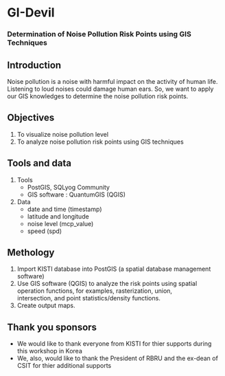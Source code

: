 # GI-Devil
### Determination  of Noise Pollution Risk Points using GIS Techniques
                                      
## Introduction 
Noise pollution is a noise with harmful impact on the activity of human life. Listening to loud noises could damage human ears. So, we 
want to apply our GIS knowledges to determine the noise pollution risk points.


## Objectives
1. To visualize noise pollution level
2. To analyze noise pollution risk points using GIS techniques

## Tools and data
 1. Tools
    * PostGIS, SQLyog Community
    * GIS software : QuantumGIS (QGIS)
 2. Data
    * date and time (timestamp)
    * latitude and longitude
    * noise level (mcp_value)
    * speed (spd)
 ## Methology
 1. Import KISTI database into PostGIS (a spatial database management software)
 2. Use GIS software (QGIS) to analyze the risk points using spatial operation functions, for examples, rasterization, union,       
 intersection, and point statistics/density functions.
 3. Create output maps.


## Thank you sponsors

* We would like to thank everyone from KISTI for thier supports during this workshop in Korea
* We, also, would like to thank the President of RBRU and the ex-dean of CSIT for thier additional supports


